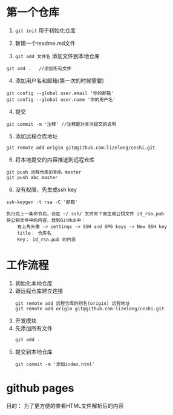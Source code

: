 # 第一个仓库
1. `git init` 用于初始化仓库

2. 新建一个readme.md文件

3. `git add 文件名` 添加文件到本地仓库
```
git add .   //添加所有文件
```

4. 添加用户名和邮箱(第一次的时候需要)
```
git config --global user.email '你的邮箱'
git config --global user.name '你的用户名'
```

4. 提交
```
git commit -m '注释' //注释是对本次提交的说明
```

5. 添加远程仓库地址
```
git remote add origin git@github.com:lizelong/ceshi.git
```
6. 将本地提交的内容推送到远程仓库
```
git push 远程仓库的别名 master
git push abc master
```

6. 没有权限，先生成ssh key
```
ssh-keygen -t rsa -C '邮箱'

执行完上一条命令后，会在 ~/.ssh/ 文件夹下面生成公钥文件 id_rsa.pub 
将公钥文件中的内容，放到GitHub中：
	右上角头像 -> settings -> SSH and GPG keys -> New SSH key
	title： 仓库名
	Key： id_rsa.pub 的内容
```



# 工作流程
1. 初始化本地仓库
2. 跟远程仓库建立连接
	```
	git remote add 远程仓库的别名(origin) 远程地址
	git remote add origin git@github.com:lizelong/ceshi.git
	```
3. 开发模块
4. 先添加所有文件
	```
	git add .
	```
5. 提交到本地仓库
	```
	git commit -m '添加index.html'
	```
# github pages
目的： 为了更方便的查看HTML文件解析后的内容
